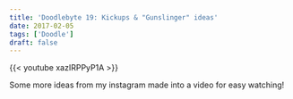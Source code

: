 ```yaml
---
title: 'Doodlebyte 19: Kickups & "Gunslinger" ideas'
date: 2017-02-05
tags: ['Doodle']
draft: false
---
```

{{< youtube  xazIRPPyP1A >}}

<p>Some more ideas from my instagram made into a video for easy watching!</p>
